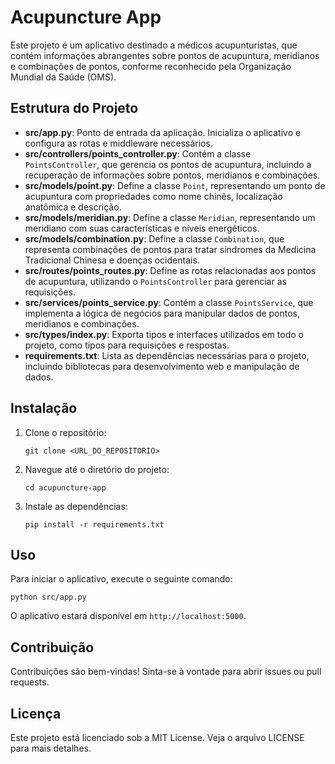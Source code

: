 # Acupuncture App

Este projeto é um aplicativo destinado a médicos acupunturistas, que contém informações abrangentes sobre pontos de acupuntura, meridianos e combinações de pontos, conforme reconhecido pela Organização Mundial da Saúde (OMS).

## Estrutura do Projeto

- **src/app.py**: Ponto de entrada da aplicação. Inicializa o aplicativo e configura as rotas e middleware necessários.
- **src/controllers/points_controller.py**: Contém a classe `PointsController`, que gerencia os pontos de acupuntura, incluindo a recuperação de informações sobre pontos, meridianos e combinações.
- **src/models/point.py**: Define a classe `Point`, representando um ponto de acupuntura com propriedades como nome chinês, localização anatômica e descrição.
- **src/models/meridian.py**: Define a classe `Meridian`, representando um meridiano com suas características e níveis energéticos.
- **src/models/combination.py**: Define a classe `Combination`, que representa combinações de pontos para tratar síndromes da Medicina Tradicional Chinesa e doenças ocidentais.
- **src/routes/points_routes.py**: Define as rotas relacionadas aos pontos de acupuntura, utilizando o `PointsController` para gerenciar as requisições.
- **src/services/points_service.py**: Contém a classe `PointsService`, que implementa a lógica de negócios para manipular dados de pontos, meridianos e combinações.
- **src/types/index.py**: Exporta tipos e interfaces utilizados em todo o projeto, como tipos para requisições e respostas.
- **requirements.txt**: Lista as dependências necessárias para o projeto, incluindo bibliotecas para desenvolvimento web e manipulação de dados.

## Instalação

1. Clone o repositório:
   ```
   git clone <URL_DO_REPOSITORIO>
   ```
2. Navegue até o diretório do projeto:
   ```
   cd acupuncture-app
   ```
3. Instale as dependências:
   ```
   pip install -r requirements.txt
   ```

## Uso

Para iniciar o aplicativo, execute o seguinte comando:
```
python src/app.py
```

O aplicativo estará disponível em `http://localhost:5000`.

## Contribuição

Contribuições são bem-vindas! Sinta-se à vontade para abrir issues ou pull requests.

## Licença

Este projeto está licenciado sob a MIT License. Veja o arquivo LICENSE para mais detalhes.